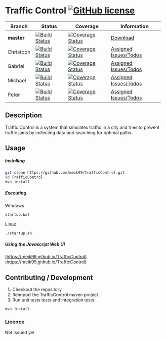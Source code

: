 # Traffic Control [![GitHub license](http://img.shields.io/badge/license-MIT-blue.svg?style=flat-square)](https://github.com/meik99/TrafficControl/blob/master/LICENSE)

| Branch        | Status        | Coverage | Information |
| ------------- | --------------| ------- | ------- |
| **master**        | [![Build Status](https://img.shields.io/travis/meik99/TrafficControl/master.svg?style=flat-square)](https://travis-ci.org/meik99/TrafficControl) | [![Coverage Status](https://img.shields.io/codecov/c/github/meik99/TrafficControl.svg?style=flat-square)](https://coveralls.io/github/meik99/TrafficControl?branch=master) | [Download](https://github.com/meik99/TrafficControl/archive/master.zip)
| Christoph   | [![Build Status](https://img.shields.io/travis/meik99/TrafficControl/developer/christoph.svg?style=flat-square)](https://travis-ci.org/meik99/TrafficControl) | [![Coverage Status](https://img.shields.io/codecov/c/github/meik99/TrafficControl/developer/christoph.svg?style=flat-square)](https://coveralls.io/github/meik99/TrafficControl?branch=developer%2Fchristoph)  | [Assigned Issues/Todos](https://github.com/meik99/TrafficControl/issues/assigned/Shynixn)
| Gabriel   | [![Build Status](https://img.shields.io/travis/meik99/TrafficControl/developer/gabriel.svg?style=flat-square)](https://travis-ci.org/meik99/TrafficControl) |[![Coverage Status](https://img.shields.io/codecov/c/github/meik99/TrafficControl/developer/gabriel.svg?style=flat-square)](https://coveralls.io/github/meik99/TrafficControl?branch=developer%2Fgabriel) |  [Assigned Issues/Todos](https://github.com/meik99/TrafficControl/issues?q=is%3Aopen+assignee%3AUnknown)
| Michael   | [![Build Status](https://img.shields.io/travis/meik99/TrafficControl/developer/michael.svg?style=flat-square)](https://travis-ci.org/meik99/TrafficControl) | [![Coverage Status](https://img.shields.io/codecov/c/github/meik99/TrafficControl/developer/michael.svg?style=flat-square)](https://coveralls.io/github/meik99/TrafficControl?branch=developer%2Fmichael) | [Assigned Issues/Todos](https://github.com/meik99/TrafficControl/issues/assigned/meik99) 
| Peter   | [![Build Status](https://img.shields.io/travis/meik99/TrafficControl/developer/peter.svg?style=flat-square)](https://travis-ci.org/meik99/TrafficControl) | [![Coverage Status](https://img.shields.io/codecov/c/github/meik99/TrafficControl/developer/peter.svg?style=flat-square)](https://coveralls.io/github/meik99/TrafficControl?branch=developer%2Fpeter) | [Assigned Issues/Todos](https://github.com/meik99/TrafficControl/issues?q=assignee%3AEthlaron+isUnknown)

## Description

Traffic Control is a system that simulates traffic in a city and tries to prevent traffic jams by collecting data and searching for optimal paths.


## Usage
##### Installing

```bash
git clone https://github.com/meik99/TrafficControl.git
cd TrafficControl
mvn install
```

##### Executing

Windows
```bash
startup.bat
```

Linux
```bash
./startup.sh
```

##### Using the Javascript Web UI

[https://meik99.github.io/TrafficControl](https://meik99.github.io/TrafficControl)

## Contributing / Development
1. Checkout the repository
2. Reimport the TrafficControl maven project
3. Run unit tests tests and integration tests
```bash
mvn install
```

### Licence
Not issued yet
